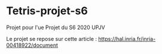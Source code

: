 # Tetris-projet-s6
Projet pour l'ue Projet du S6 2020 UPJV

Le projet se repose sur cette article : https://hal.inria.fr/inria-00418922/document